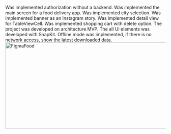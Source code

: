 Was implemented authorization without a backend.
Was implemented the main screen for a food delivery app.
Was implemented city selection.
Was implemented banner as an Instagram story.
Was implemented detail view for TableViewCell. 
Was implemented shopping cart with delete option.
The project was developed on architecture MVP. 
The all UI elements was developed with SnapKit.
Offline mode was implemented, if there is no network access, show the latest downloaded data.
<img width="916" height="271" alt="FigmaFood" src="https://github.com/user-attachments/assets/2952d74e-1dc5-45e6-8062-00931b3d3971" />
